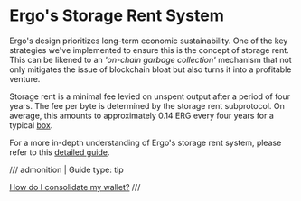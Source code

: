 # Ergo's Storage Rent System

Ergo's design prioritizes long-term economic sustainability. One of the key strategies we've implemented to ensure this is the concept of storage rent. This can be likened to an *'on-chain garbage collection'* mechanism that not only mitigates the issue of blockchain bloat but also turns it into a profitable venture.

Storage rent is a minimal fee levied on unspent output after a period of four years. The fee per byte is determined by the storage rent subprotocol. On average, this amounts to approximately 0.14 ERG every four years for a typical [box](box.md).

For a more in-depth understanding of Ergo's storage rent system, please refer to this [detailed guide](rent.md).

/// admonition | Guide
    type: tip

[How do I consolidate my wallet?](https://ergonaut.space/en/Guides/how-to-consolidate-a-wallet)
///
